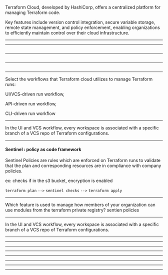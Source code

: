 




Terraform Cloud, developed by HashiCorp, offers a centralized platform for managing Terraform code.

Key features include version control integration, secure variable storage, remote state management, and policy enforcement, enabling organizations to efficiently maintain control over their cloud infrastructure.



__________________________________________________________________________________________







__________________________________________________________________________________________






```bash

```



__________________________________________________________________________________________






```bash

```



__________________________________________________________________________________________






```bash

```



__________________________________________________________________________________________




Select the workflows that Terraform cloud utilizes to manage Terraform runs: 

UI/VCS-driven run workflow,

API-driven run workflow,

CLI-driven run workflow


__________________________________________________________________________________________





In the UI and VCS workflow, every workspace is associated with a specific branch of a VCS repo of Terraform configurations.



__________________________________________________________________________________________


#### Sentinel : policy as code framework

Sentinel Policies are rules which are enforced on Terraform runs to validate that the plan and corresponding resources are in compliance with company policies.

ex: checks if in the s3 bucket, encryption is enabled

`terraform plan` `-->` `sentinel checks` `-->` `terraform apply`

__________________________________________________________________________________________





Which feature is used to manage how members of your organization can use modules from the terraform private registry?    sentien policies



__________________________________________________________________________________________


In the UI and VCS workflow, every workspace is associated with a specific branch of a VCS repo of Terraform configurations.





__________________________________________________________________________________________




__________________________________________________________________________________________




__________________________________________________________________________________________




__________________________________________________________________________________________




__________________________________________________________________________________________




__________________________________________________________________________________________




__________________________________________________________________________________________




__________________________________________________________________________________________

